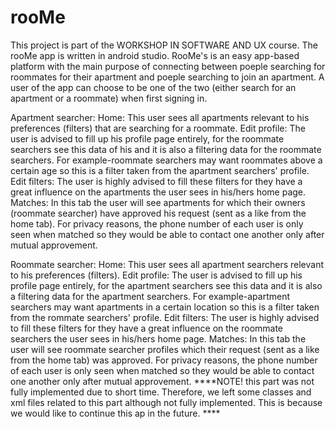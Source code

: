 # rooMe
This project is part of the WORKSHOP IN SOFTWARE AND UX course. The rooMe app is written in android studio.
RooMe's is an easy app-based platform with the main purpose of connecting between poeple searching for roommates for their apartment and poeple searching to join an apartment. 
A user of the app can choose to be one of the two (either search for an apartment or a roommate) when first signing in.

Apartment searcher:
Home: This user sees all apartments relevant to his preferences (filters) that are searching for a roommate.
Edit profile: The user is advised to fill up his profile page entirely, for the roommate searchers see this data of his and it
is also a filtering data for the roommate searchers. For example-roommate searchers may want roommates above a certain age so this is a filter taken from the apartment searchers' profile.
Edit filters: The user is highly advised to fill these filters for they have a great influence on the apartments the user sees in his/hers home page.
Matches: In this tab the user will see apartments for which their owners (roommate searcher) have approved his request (sent as a like from the home tab). For privacy reasons, the phone number of each user is only seen when matched so they would be able to contact one another only after mutual approvement.

Roommate searcher:
Home: This user sees all apartment searchers relevant to his preferences (filters).
Edit profile: The user is advised to fill up his profile page entirely, for the apartment searchers see this data and it
is also a filtering data for the apartment searchers. For example-apartment searchers may want apartments in a certain location so this is a filter taken from the rommate searchers' profile.
Edit filters: The user is highly advised to fill these filters for they have a great influence on the roommate searchers the user sees in his/hers home page.
Matches: In this tab the user will see roommate searcher profiles which their request (sent as a like from the home tab) was approved. For privacy reasons, the phone number of each user is only seen when matched so they would be able to contact one another only after mutual approvement.
****NOTE! this part was not fully implemented due to short time. Therefore, we left some classes and xml files related to this part although not fully implemented. This is because we would like to continue this ap in the future. ****